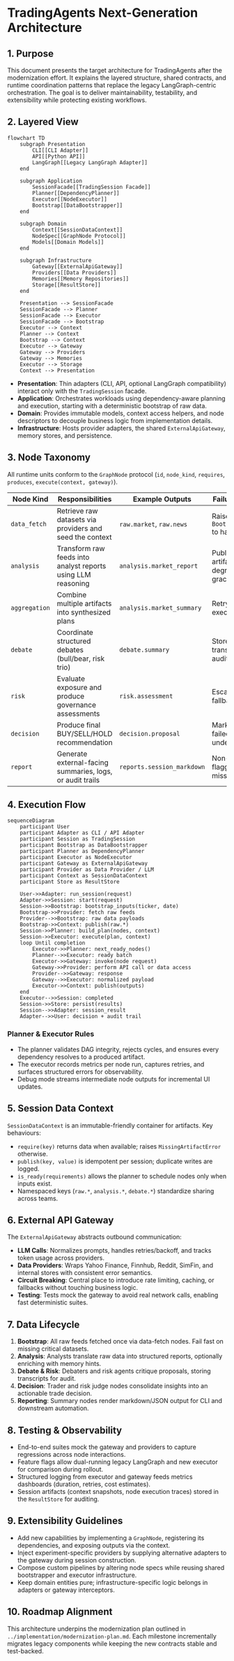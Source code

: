 # TradingAgents Next-Generation Architecture

## 1. Purpose
This document presents the target architecture for TradingAgents after the modernization effort. It explains the layered structure, shared contracts, and runtime coordination patterns that replace the legacy LangGraph-centric orchestration. The goal is to deliver maintainability, testability, and extensibility while protecting existing workflows.

## 2. Layered View
```mermaid
flowchart TD
    subgraph Presentation
        CLI[[CLI Adapter]]
        API[[Python API]]
        LangGraph[[Legacy LangGraph Adapter]]
    end

    subgraph Application
        SessionFacade[[TradingSession Facade]]
        Planner[[DependencyPlanner]]
        Executor[[NodeExecutor]]
        Bootstrap[[DataBootstrapper]]
    end

    subgraph Domain
        Context[[SessionDataContext]]
        NodeSpec[[GraphNode Protocol]]
        Models[[Domain Models]]
    end

    subgraph Infrastructure
        Gateway[[ExternalApiGateway]]
        Providers[[Data Providers]]
        Memories[[Memory Repositories]]
        Storage[[ResultStore]]
    end

    Presentation --> SessionFacade
    SessionFacade --> Planner
    SessionFacade --> Executor
    SessionFacade --> Bootstrap
    Executor --> Context
    Planner --> Context
    Bootstrap --> Context
    Executor --> Gateway
    Gateway --> Providers
    Gateway --> Memories
    Executor --> Storage
    Context --> Presentation
```

- **Presentation**: Thin adapters (CLI, API, optional LangGraph compatibility) interact only with the `TradingSession` facade.
- **Application**: Orchestrates workloads using dependency-aware planning and execution, starting with a deterministic bootstrap of raw data.
- **Domain**: Provides immutable models, context access helpers, and node descriptors to decouple business logic from implementation details.
- **Infrastructure**: Hosts provider adapters, the shared `ExternalApiGateway`, memory stores, and persistence.

## 3. Node Taxonomy
All runtime units conform to the `GraphNode` protocol (`id`, `node_kind`, `requires`, `produces`, `execute(context, gateway)`).

| Node Kind       | Responsibilities | Example Outputs | Failure Handling |
|-----------------|------------------|-----------------|------------------|
| `data_fetch`    | Retrieve raw datasets via providers and seed the context | `raw.market`, `raw.news` | Raise `BootstrapFailure` to halt early |
| `analysis`      | Transform raw feeds into analyst reports using LLM reasoning | `analysis.market_report` | Publish partial artifacts, degrade gracefully |
| `aggregation`   | Combine multiple artifacts into synthesized plans | `analysis.market_summary` | Retry logic via executor |
| `debate`        | Coordinate structured debates (bull/bear, risk trio) | `debate.summary` | Store debate transcripts for auditing |
| `risk`          | Evaluate exposure and produce governance assessments | `risk.assessment` | Escalate to fallback policies |
| `decision`      | Produce final BUY/SELL/HOLD recommendation | `decision.proposal` | Mark session failed if undecided |
| `report`        | Generate external-facing summaries, logs, or audit trails | `reports.session_markdown` | Non-blocking, flagged if missing |

## 4. Execution Flow
```mermaid
sequenceDiagram
    participant User
    participant Adapter as CLI / API Adapter
    participant Session as TradingSession
    participant Bootstrap as DataBootstrapper
    participant Planner as DependencyPlanner
    participant Executor as NodeExecutor
    participant Gateway as ExternalApiGateway
    participant Provider as Data Provider / LLM
    participant Context as SessionDataContext
    participant Store as ResultStore

    User->>Adapter: run_session(request)
    Adapter->>Session: start(request)
    Session->>Bootstrap: bootstrap_inputs(ticker, date)
    Bootstrap->>Provider: fetch raw feeds
    Provider-->>Bootstrap: raw data payloads
    Bootstrap->>Context: publish(raw.*)
    Session->>Planner: build_plan(nodes, context)
    Session->>Executor: execute(plan, context)
    loop Until completion
        Executor->>Planner: next_ready_nodes()
        Planner-->>Executor: ready batch
        Executor->>Gateway: invoke(node request)
        Gateway->>Provider: perform API call or data access
        Provider-->>Gateway: response
        Gateway-->>Executor: normalized payload
        Executor->>Context: publish(outputs)
    end
    Executor-->>Session: completed
    Session->>Store: persist(results)
    Session-->>Adapter: session_result
    Adapter-->>User: decision + audit trail
```

### Planner & Executor Rules
- The planner validates DAG integrity, rejects cycles, and ensures every dependency resolves to a produced artifact.
- The executor records metrics per node run, captures retries, and surfaces structured errors for observability.
- Debug mode streams intermediate node outputs for incremental UI updates.

## 5. Session Data Context
`SessionDataContext` is an immutable-friendly container for artifacts. Key behaviours:
- `require(key)` returns data when available; raises `MissingArtifactError` otherwise.
- `publish(key, value)` is idempotent per session; duplicate writes are logged.
- `is_ready(requirements)` allows the planner to schedule nodes only when inputs exist.
- Namespaced keys (`raw.*`, `analysis.*`, `debate.*`) standardize sharing across teams.

## 6. External API Gateway
The `ExternalApiGateway` abstracts outbound communication:
- **LLM Calls**: Normalizes prompts, handles retries/backoff, and tracks token usage across providers.
- **Data Providers**: Wraps Yahoo Finance, Finnhub, Reddit, SimFin, and internal stores with consistent error semantics.
- **Circuit Breaking**: Central place to introduce rate limiting, caching, or fallbacks without touching business logic.
- **Testing**: Tests mock the gateway to avoid real network calls, enabling fast deterministic suites.

## 7. Data Lifecycle
1. **Bootstrap**: All raw feeds fetched once via data-fetch nodes. Fail fast on missing critical datasets.
2. **Analysis**: Analysts translate raw data into structured reports, optionally enriching with memory hints.
3. **Debate & Risk**: Debaters and risk agents critique proposals, storing transcripts for audit.
4. **Decision**: Trader and risk judge nodes consolidate insights into an actionable trade decision.
5. **Reporting**: Summary nodes render markdown/JSON output for CLI and downstream automation.

## 8. Testing & Observability
- End-to-end suites mock the gateway and providers to capture regressions across node interactions.
- Feature flags allow dual-running legacy LangGraph and new executor for comparison during rollout.
- Structured logging from executor and gateway feeds metrics dashboards (duration, retries, cost estimates).
- Session artifacts (context snapshots, node execution traces) stored in the `ResultStore` for auditing.

## 9. Extensibility Guidelines
- Add new capabilities by implementing a `GraphNode`, registering its dependencies, and exposing outputs via the context.
- Inject experiment-specific providers by supplying alternative adapters to the gateway during session construction.
- Compose custom pipelines by altering node specs while reusing shared bootstrapper and executor infrastructure.
- Keep domain entities pure; infrastructure-specific logic belongs in adapters or gateway interceptors.

## 10. Roadmap Alignment
This architecture underpins the modernization plan outlined in `../implementation/modernization-plan.md`. Each milestone incrementally migrates legacy components while keeping the new contracts stable and test-backed.
